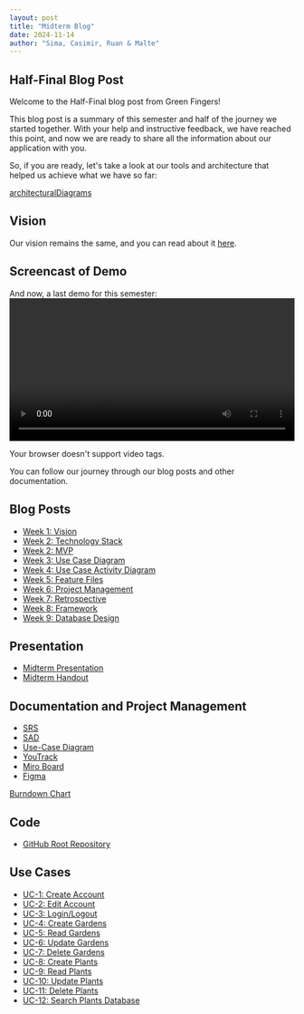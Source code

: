 ```yaml
---
layout: post
title: "Midterm Blog"
date: 2024-11-14
author: "Sima, Casimir, Ruan & Malte"
---
```


## Half-Final Blog Post

Welcome to the Half-Final blog post from Green Fingers!

This blog post is a summary of this semester and half of the journey we started together. With your help and instructive feedback, we have reached this point, and now we are ready to share all the information about our application with you.

So, if you are ready, let's take a look at our tools and architecture that helped us achieve what we have so far:

[architecturalDiagrams](docs/assets/svg/architecturalDiagrams/mvvmDiagram.drawio.svg)
## Vision

Our vision remains the same, and you can read about it [here](https://github.com/DHBW-Malte/gardeningApp/blob/main/docs/_posts/2024-09-13-our-vision.md).

## Screencast of Demo

And now, a last demo for this semester:
<video width="100%" height="auto" controls>

  <source src="(https://github.com/DHBW-Malte/gardeningApp/blob/main/docs/assets/screencasts/MyMovie.mp4)" type="video/mp4">
  Your browser doesn't support video tags.
</video>

You can follow our journey through our blog posts and other documentation.

## Blog Posts

- [Week 1: Vision](https://github.com/DHBW-Malte/gardeningApp/blob/main/docs/_posts/2024-09-13-our-vision.md)
- [Week 2: Technology Stack](https://github.com/DHBW-Malte/gardeningApp/blob/main/docs/_posts/2024-09-18-tech-stack.md)
- [Week 2: MVP](https://github.com/DHBW-Malte/gardeningApp/blob/main/docs/_posts/2024-09-18-the-mvp.md)
- [Week 3: Use Case Diagram](https://github.com/DHBW-Malte/gardeningApp/blob/main/docs/_posts/2024-10-01-srs-and-ucd.md)
- [Week 4: Use Case Activity Diagram](https://github.com/DHBW-Malte/gardeningApp/blob/main/docs/_posts/2024-10-13-uc-activity-diagrams.md)
- [Week 5: Feature Files](https://github.com/DHBW-Malte/gardeningApp/blob/main/docs/_posts/2024-10-17-our-first-narratives.md)
- [Week 6: Project Management](https://github.com/DHBW-Malte/gardeningApp/blob/main/docs/_posts/2024-10-23-project-management.md)
- [Week 7: Retrospective](https://github.com/DHBW-Malte/gardeningApp/blob/main/docs/_posts/2024-10-24-retrospective.md)
- [Week 8: Framework](https://github.com/DHBW-Malte/gardeningApp/blob/main/docs/_posts/2024-10-31-Our-Framework.md)
- [Week 9: Database Design](https://github.com/DHBW-Malte/gardeningApp/blob/main/docs/_posts/2024-11-14-database.md)

## Presentation

- [Midterm Presentation](docs/Midterm/Peresentation.pptx)
- [Midterm Handout](docs/Midterm/GreenFingers_Handouts.pdf)

## Documentation and Project Management

- [SRS](https://github.com/DHBW-Malte/gardeningApp/blob/main/green-fingers/docs/SoftwareRequirementsSpecification.md)
- [SAD](https://github.com/DHBW-Malte/gardeningApp/blob/main/green-fingers/docs/SoftwareArchitectureDocument.md)
- [Use-Case Diagram](../../docs/assets/svg/GreenFingersUsecases.drawio.svg)
- [YouTrack](https://dhbw-malte.youtrack.cloud/projects/0-4)
- [Miro Board](https://miro.com/app/board/uXjVLfrnVdc=/)
- [Figma](https://www.figma.com/design/UNUTu2ARSJv1fCut4Pll3I/Wireframes?node-id=109-77&t=B3XivaWS8aiyTT8K-1)

[Burndown Chart](https://github.com/DHBW-Malte/gardeningApp/blob/main/docs/assets/screenshots/burndown.png)

## Code

- [GitHub Root Repository](https://github.com/DHBW-Malte/gardeningApp)

## Use Cases

- [UC-1: Create Account](https://github.com/DHBW-Malte/gardeningApp/blob/main/docs/usecases/CRUD-User/createUser.md)
- [UC-2: Edit Account](https://github.com/DHBW-Malte/gardeningApp/blob/main/docs/usecases/CRUD-User/updateUser.md)
- [UC-3: Login/Logout](https://github.com/DHBW-Malte/gardeningApp/blob/main/docs/usecases/CRUD-User/loginLogoutUser.md)
- [UC-4: Create Gardens](https://github.com/DHBW-Malte/gardeningApp/blob/main/docs/usecases/CRUD-Garden/addGarden.md)
- [UC-5: Read Gardens](https://github.com/DHBW-Malte/gardeningApp/blob/main/docs/usecases/CRUD-Garden/showGardens.md)
- [UC-6: Update Gardens](https://github.com/DHBW-Malte/gardeningApp/blob/main/docs/usecases/CRUD-Garden/updateGarden.md)
- [UC-7: Delete Gardens](https://github.com/DHBW-Malte/gardeningApp/blob/main/docs/usecases/CRUD-Garden/deleteGarden.md)
- [UC-8: Create Plants](https://github.com/DHBW-Malte/gardeningApp/blob/main/docs/usecases/CRUD-Plant/addPlant.md)
- [UC-9: Read Plants](https://github.com/DHBW-Malte/gardeningApp/blob/main/docs/usecases/CRUD-Plant/viewPlant.md)
- [UC-10: Update Plants](https://github.com/DHBW-Malte/gardeningApp/blob/main/docs/usecases/CRUD-Plant/updatePlant.md)
- [UC-11: Delete Plants](https://github.com/DHBW-Malte/gardeningApp/blob/main/docs/usecases/CRUD-Plant/deletePlant.md)
- [UC-12: Search Plants Database](https://github.com/DHBW-Malte/gardeningApp/blob/main/docs/usecases/CatalogPlants/explorePlants.md)
